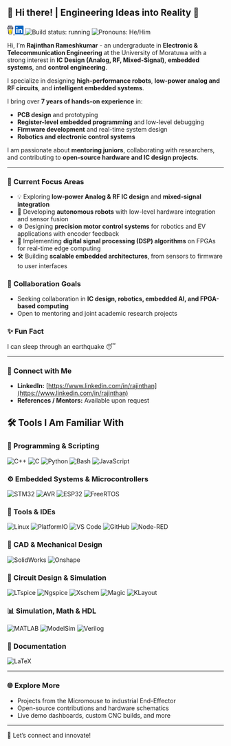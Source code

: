 ## 👋 Hi there! | Engineering Ideas into Reality 🚀

<p>
  <a href="https://buymeacoffee.com/raspicap">
    <img height="20" src="./icons/coffee.svg" alt="Support me on Buy Me a Coffee"/>
  </a>
  <a href="https://www.linkedin.com/in/rajinthan/">
    <img height="20" src="./icons/linkedin.svg" alt="LinkedIn Profile"/>
  </a>
  <img src="https://img.shields.io/badge/build-running-green" height="20" alt="Build status: running"/>
  <img src="https://img.shields.io/badge/Pronouns-He%2FHim-blue" height="20" alt="Pronouns: He/Him"/>
</p>

Hi, I’m **Rajinthan Rameshkumar** - an undergraduate in **Electronic & Telecommunication Engineering** at the University of Moratuwa with a strong interest in **IC Design (Analog, RF, Mixed-Signal)**, **embedded systems**, and **control engineering**.  

I specialize in designing **high-performance robots**, **low-power analog and RF circuits**, and **intelligent embedded systems**. 

I bring over **7 years of hands-on experience** in:  
- **PCB design** and prototyping  
- **Register-level embedded programming** and low-level debugging  
- **Firmware development** and real-time system design  
- **Robotics and electronic control systems**

I am passionate about **mentoring juniors**, collaborating with researchers, and contributing to **open-source hardware and IC design projects**.  

---

### 🎯 Current Focus Areas
- 💡 Exploring **low-power Analog & RF IC design** and **mixed-signal integration**
- 🧠 Developing **autonomous robots** with low-level hardware integration and sensor fusion  
- ⚙️ Designing **precision motor control systems** for robotics and EV applications with encoder feedback  
- 📶 Implementing **digital signal processing (DSP) algorithms** on FPGAs for real-time edge computing  
- 🛠️ Building **scalable embedded architectures**, from sensors to firmware to user interfaces  


### 🤝 Collaboration Goals
- Seeking collaboration in **IC design, robotics, embedded AI, and FPGA-based computing**  
- Open to mentoring and joint academic research projects

### ✨ Fun Fact
I can sleep through an earthquake 😴  

---

### 🔗 Connect with Me
- **LinkedIn:** [https://www.linkedin.com/in/rajinthan](https://www.linkedin.com/in/rajinthan)  
- **References / Mentors:** Available upon request  



## 🛠️ Tools I Am Familiar With

### 🧠 Programming & Scripting
<p align="left">
  <img src="https://img.shields.io/badge/C++-00599C?style=for-the-badge&logo=c%2B%2B&logoColor=white" alt="C++"/>
  <img src="https://img.shields.io/badge/C-555555?style=for-the-badge&logo=c&logoColor=white" alt="C"/>
  <img src="https://img.shields.io/badge/Python-3776AB?style=for-the-badge&logo=python&logoColor=white" alt="Python"/>
  <img src="https://img.shields.io/badge/Bash/Shell-4EAA25?style=for-the-badge&logo=gnubash&logoColor=white" alt="Bash"/>
  <img src="https://img.shields.io/badge/JavaScript-F7DF1E?style=for-the-badge&logo=javascript&logoColor=black" alt="JavaScript"/>
</p>

### ⚙️ Embedded Systems & Microcontrollers
<p align="left">
  <img src="https://img.shields.io/badge/STM32-03234B?style=for-the-badge&logo=stmicroelectronics&logoColor=white" alt="STM32"/>
  <img src="https://img.shields.io/badge/AVR-EE1C25?style=for-the-badge&logo=atmel&logoColor=white" alt="AVR"/>
  <img src="https://img.shields.io/badge/ESP32-3C3C3C?style=for-the-badge&logo=espressif&logoColor=white" alt="ESP32"/>
  <img src="https://img.shields.io/badge/FreeRTOS-008080?style=for-the-badge&logoColor=white" alt="FreeRTOS"/>
</p>

### 🔧 Tools & IDEs
<p align="left">
  <img src="https://img.shields.io/badge/Linux-FCC624?style=for-the-badge&logo=linux&logoColor=black" alt="Linux"/>
  <img src="https://img.shields.io/badge/PlatformIO-FF6600?style=for-the-badge&logo=platformio&logoColor=white" alt="PlatformIO"/>
  <img src="https://img.shields.io/badge/VSCode-007ACC?style=for-the-badge&logo=visualstudiocode&logoColor=white" alt="VS Code"/>
  <img src="https://img.shields.io/badge/Git/GitHub-181717?style=for-the-badge&logo=github&logoColor=white" alt="GitHub"/>
  <img src="https://img.shields.io/badge/Node--RED-8F0000?style=for-the-badge&logo=nodered&logoColor=white" alt="Node-RED"/>
</p>

### 📐 CAD & Mechanical Design
<p align="left">
  <img src="https://img.shields.io/badge/SolidWorks-DA291C?style=for-the-badge&logo=solidworks&logoColor=white" alt="SolidWorks"/>
  <img src="https://img.shields.io/badge/Onshape-1B365D?style=for-the-badge&logo=onshape&logoColor=white" alt="Onshape"/>
</p>

### 🔌 Circuit Design & Simulation
<p align="left">
  <img src="https://img.shields.io/badge/LTspice-DC322F?style=for-the-badge&logoColor=white" alt="LTspice"/>
  <img src="https://img.shields.io/badge/Ngspice-222222?style=for-the-badge&logoColor=white" alt="Ngspice"/>
  <img src="https://img.shields.io/badge/Xschem-FF6600?style=for-the-badge&logoColor=white" alt="Xschem"/>
  <img src="https://img.shields.io/badge/Magic-007ACC?style=for-the-badge&logoColor=white" alt="Magic"/>
  <img src="https://img.shields.io/badge/KLayout-0055FF?style=for-the-badge&logoColor=white" alt="KLayout"/>
</p>


### 📊 Simulation, Math & HDL
<p align="left">
  <img src="https://img.shields.io/badge/MATLAB-0076A8?style=for-the-badge&logo=mathworks&logoColor=white" alt="MATLAB"/>
  <img src="https://img.shields.io/badge/ModelSim-0086C6?style=for-the-badge&logoColor=white" alt="ModelSim"/>
  <img src="https://img.shields.io/badge/Verilog-00B8D4?style=for-the-badge&logo=verilog&logoColor=white" alt="Verilog"/>
</p>

### 📄 Documentation
<p align="left">
  <img src="https://img.shields.io/badge/LaTeX-008080?style=for-the-badge&logo=latex&logoColor=white" alt="LaTeX"/>
</p>




---

### 🌐 Explore More
- Projects from the Micromouse to industrial End-Effector
- Open-source contributions and hardware schematics
- Live demo dashboards, custom CNC builds, and more

---

🔗 Let’s connect and innovate!
